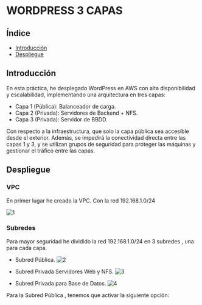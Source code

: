 # WORDPRESS 3 CAPAS

## Índice
- [Introducción](#introducción)
- [Despliegue](#despliegue)

## Introducción
En esta práctica, he desplegado WordPress en AWS con alta disponibilidad y escalabilidad, implementando una arquitectura en tres capas:
* Capa 1 (Pública): Balanceador de carga.
* Capa 2 (Privada): Servidores de Backend + NFS.
* Capa 3 (Privada): Servidor de BBDD.

Con respecto a la infraestructura, que solo la capa pública sea accesible desde el exterior. Además, se impedirá la conectividad directa entre las capas 1 y 3, y se utilizan grupos de seguridad para proteger las máquinas y gestionar el tráfico entre las capas.

## Despliegue
### VPC

En primer lugar he creado la VPC. Con la red 192.168.1.0/24

![1](https://github.com/user-attachments/assets/83229e7d-bc96-4ed9-93bd-eb05b4079127)

### Subredes
Para mayor seguridad he dividido la red 192.168.1.0/24 en 3 subredes , una para cada capa.
* Subred Pública.
![2](https://github.com/user-attachments/assets/0a33a75a-618a-422f-97bc-19de53c3e03b)

* Subred Privada Servidores Web y NFS.
![3](https://github.com/user-attachments/assets/145271ac-1950-40c4-a008-7e914b06d838)

* Subred Privada para Base de Datos.
![4](https://github.com/user-attachments/assets/4d28a357-ab87-4a9c-a3cd-4e5b5a95c2d6)

Para la Subred Pública , tenemos que activar la siguiente opción:

